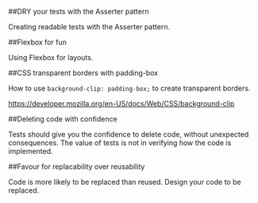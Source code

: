


##DRY your tests with the Asserter pattern
  
Creating readable tests with the Asserter pattern.

  


##Flexbox for fun
  
Using Flexbox for layouts.



  
  
##CSS transparent borders with padding-box
  
How to use ```background-clip: padding-box;``` to create transparent borders.
  
  https://developer.mozilla.org/en-US/docs/Web/CSS/background-clip





##Deleting code with confidence
  
Tests should give you the confidence to delete code, without unexpected consequences.
The value of tests is not in verifying how the code is implemented.





##Favour for replacability over reusability
  
Code is more likely to be replaced than reused. Design your code to be replaced. 





